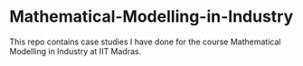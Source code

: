 # Mathematical-Modelling-in-Industry
This repo contains case studies I have done for the course Mathematical Modelling in Industry at IIT Madras.
